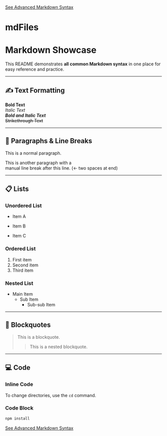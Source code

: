 [See Advanced Markdown Syntax](advance.md)

# mdFiles

# Markdown Showcase

This README demonstrates **all common Markdown syntax** in one place for easy reference and practice.

---

## ✍️ Text Formatting

**Bold Text**  
*Italic Text*  
***Bold and Italic Text***  
~~Strikethrough Text~~

---

## 📝 Paragraphs & Line Breaks

This is a normal paragraph.

This is another paragraph with a  
manual line break after this line. (← two spaces at end)

---

## 📋 Lists

### Unordered List

- Item A  
* Item B  
+ Item C

### Ordered List

1. First item  
2. Second item  
3. Third item

### Nested List

- Main Item  
  - Sub Item  
    - Sub-sub Item

---

## 💬 Blockquotes

> This is a blockquote.  
>> This is a nested blockquote.

---

## 💻 Code

### Inline Code

To change directories, use the `cd` command.

### Code Block

```bash
npm install
```

[See Advanced Markdown Syntax](advance.md)
